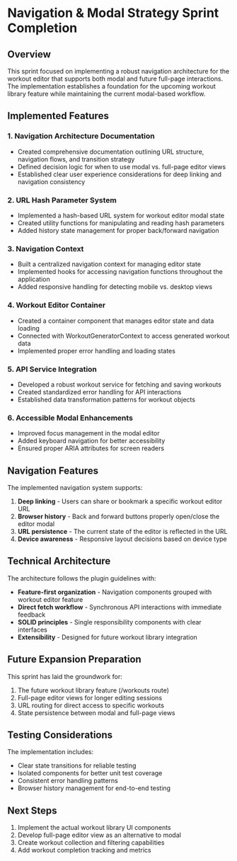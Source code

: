 # Navigation & Modal Strategy Sprint Completion

## Overview

This sprint focused on implementing a robust navigation architecture for the workout editor that supports both modal and future full-page interactions. The implementation establishes a foundation for the upcoming workout library feature while maintaining the current modal-based workflow.

## Implemented Features

### 1. Navigation Architecture Documentation

- Created comprehensive documentation outlining URL structure, navigation flows, and transition strategy
- Defined decision logic for when to use modal vs. full-page editor views
- Established clear user experience considerations for deep linking and navigation consistency

### 2. URL Hash Parameter System

- Implemented a hash-based URL system for workout editor modal state
- Created utility functions for manipulating and reading hash parameters
- Added history state management for proper back/forward navigation

### 3. Navigation Context

- Built a centralized navigation context for managing editor state
- Implemented hooks for accessing navigation functions throughout the application
- Added responsive handling for detecting mobile vs. desktop views

### 4. Workout Editor Container

- Created a container component that manages editor state and data loading
- Connected with WorkoutGeneratorContext to access generated workout data
- Implemented proper error handling and loading states

### 5. API Service Integration

- Developed a robust workout service for fetching and saving workouts
- Created standardized error handling for API interactions
- Established data transformation patterns for workout objects

### 6. Accessible Modal Enhancements

- Improved focus management in the modal editor
- Added keyboard navigation for better accessibility
- Ensured proper ARIA attributes for screen readers

## Navigation Features

The implemented navigation system supports:

1. **Deep linking** - Users can share or bookmark a specific workout editor URL
2. **Browser history** - Back and forward buttons properly open/close the editor modal
3. **URL persistence** - The current state of the editor is reflected in the URL
4. **Device awareness** - Responsive layout decisions based on device type

## Technical Architecture

The architecture follows the plugin guidelines with:

- **Feature-first organization** - Navigation components grouped with workout editor feature
- **Direct fetch workflow** - Synchronous API interactions with immediate feedback
- **SOLID principles** - Single responsibility components with clear interfaces
- **Extensibility** - Designed for future workout library integration

## Future Expansion Preparation

This sprint has laid the groundwork for:

1. The future workout library feature (/workouts route)
2. Full-page editor views for longer editing sessions
3. URL routing for direct access to specific workouts
4. State persistence between modal and full-page views

## Testing Considerations

The implementation includes:

- Clear state transitions for reliable testing
- Isolated components for better unit test coverage
- Consistent error handling patterns
- Browser history management for end-to-end testing

## Next Steps

1. Implement the actual workout library UI components
2. Develop full-page editor view as an alternative to modal
3. Create workout collection and filtering capabilities
4. Add workout completion tracking and metrics 